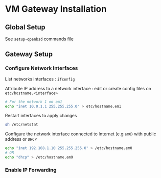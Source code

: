 # VM Gateway Installation

## Global Setup

See `setup-openbsd` commands [file](/cmd/setup-openbsd.sh)

## Gateway Setup

### Configure Network Interfaces

List networks interfaces : `ifconfig`

Attribute IP address to a network interface : edit or create config files on `etc/hostname.<interface>`

```bash
# For the network 1 on em1
echo "inet 10.0.1.1 255.255.255.0" > etc/hostname.em1
```

Restart interfaces to apply changes

```bash
sh /etc/netstat
```

Configure the network interface connected to Internet (e.g `em0`) with public address or `DHCP`

```bash
echo "inet 192.168.1.10 255.255.255.0" > /etc/hostname.em0
# OR
echo "dhcp" > /etc/hostname.em0
```

### Enable IP Forwarding

